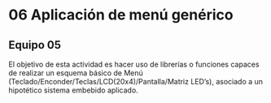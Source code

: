 # 06 Aplicación de menú genérico
## Equipo 05

El objetivo de esta actividad es hacer uso de librerías o funciones capaces de realizar un esquema básico de Menú (Teclado/Enconder/Teclas/LCD(20x4)/Pantalla/Matriz LED’s), asociado a un hipotético sistema embebido aplicado.
